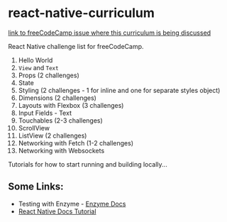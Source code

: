 # react-native-curriculum
[link to freeCodeCamp issue where this curriculum is being discussed](https://github.com/freeCodeCamp/freeCodeCamp/issues/14595)

React Native challenge list for freeCodeCamp.

1. Hello World
1. `View` and `Text`
1. Props (2 challenges)
1. State
1. Styling (2 challenges - 1 for inline and one for separate styles object)
1. Dimensions (2 challenges)
1. Layouts with Flexbox (3 challenges)
1. Input Fields - Text
1. Touchables (2-3 challenges)
1. ScrollView
1. ListView (2 challenges)
1. Networking with Fetch (1-2 challenges)
1. Networking with Websockets

Tutorials for how to start running and building locally...

## Some Links:

* Testing with Enzyme - [Enzyme Docs](http://airbnb.io/enzyme/docs/guides/react-native.html)
* [React Native Docs Tutorial](https://facebook.github.io/react-native/docs/tutorial.html)
